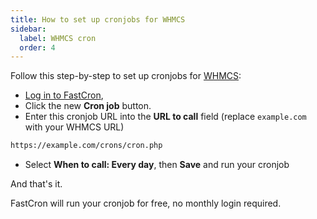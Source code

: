 ```yaml
---
title: How to set up cronjobs for WHMCS
sidebar:
  label: WHMCS cron
  order: 4
---
```


Follow this step-by-step to set up cronjobs for <a href="https://www.whmcs.com/?ref=fastcron.com" rel="nofollow" target="_blank">WHMCS</a>:
- [Log in to FastCron](https://app.fastcron.com/login),
- Click the new **Cron job** button.
- Enter this cronjob URL into the **URL to call** field (replace `example.com` with your WHMCS URL)
```sh
https://example.com/crons/cron.php
```
- Select **When to call: Every day**, then **Save** and run your cronjob

And that's it.

FastCron will run your cronjob for free, no monthly login required.